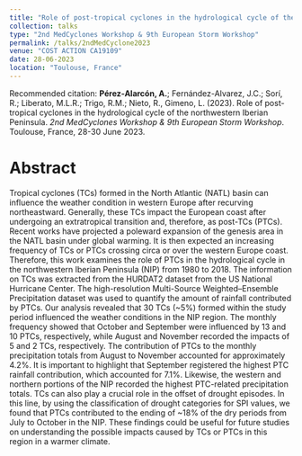 ```yaml
---
title: "Role of post-tropical cyclones in the hydrological cycle of the northwestern Iberian Peninsula"
collection: talks
type: "2nd MedCyclones Workshop & 9th European Storm Workshop"
permalink: /talks/2ndMedCyclone2023
venue: "COST ACTION CA19109"
date: 28-06-2023
location: "Toulouse, France"
---
```


Recommended citation: <b>Pérez-Alarcón, A.</b>; Fernández-Alvarez, J.C.; Sorí, R.; Liberato, M.L.R.; Trigo, R.M.; Nieto, R., Gimeno, L. (2023). 
Role of post-tropical cyclones in the hydrological cycle of the northwestern Iberian Peninsula. <i> 2nd MedCyclones Workshop & 9th European Storm Workshop</i>.
Toulouse, France, 28-30 June 2023.

# Abstract

Tropical cyclones (TCs) formed in the North Atlantic (NATL) basin can influence the weather condition in western Europe after recurving northeastward. Generally, these 
TCs impact the European coast after undergoing an extratropical transition and,  therefore, as post-TCs (PTCs). Recent works have projected a poleward expansion of the
genesis area in the NATL basin under global warming. It is then expected an increasing frequency of  TCs or PTCs crossing circa or over the western Europe coast. Therefore, 
this work examines the role of PTCs in the hydrological cycle in the northwestern Iberian Peninsula (NIP) from 1980 to 2018. The information on TCs was extracted from the
HURDAT2 dataset from the US National Hurricane Center. The high-resolution Multi-Source Weighted–Ensemble Precipitation dataset was used to quantify the amount of rainfall 
contributed by PTCs. Our analysis revealed that 30 TCs (~5%) formed within the study period influenced the weather conditions in the NIP region. The monthly frequency showed 
that October and September were influenced by 13 and 10 PTCs, respectively, while August and November recorded the impacts of 5 and 2 TCs, respectively. The contribution of PTCs 
to the monthly precipitation totals from August to November accounted for approximately 4.2%. It is important to highlight that September registered the highest PTC rainfall
contribution, which accounted for 7.1%. Likewise, the western and northern portions of the NIP recorded the highest PTC-related precipitation totals. TCs can also play a crucial
role in the offset of drought episodes. In this line, by using the classification of drought categories for SPI values, we found that PTCs contributed to the ending of ~18% of
the dry periods from July to October in the NIP. These findings could be useful for future studies on understanding the possible impacts caused by TCs or  PTCs in this region 
in a warmer climate.
